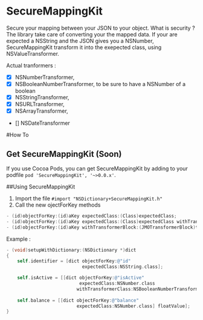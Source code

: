 SecureMappingKit 
==============================
Secure your mapping between your JSON to your object.
What is security ? The library take care of converting your the mapped data. If your are expected a NSString and the JSON gives you a NSNumber, SecureMappingKit transform it into the exepected class, using NSValueTransformer.

Actual tranformers : 
- [x] NSNumberTransformer,
- [x] NSBooleanNumberTransformer, to be sure to have a NSNumber of a boolean 
- [x] NSStringTransformer,
- [x] NSURLTransformer,
- [x] NSArrayTransformer,
- []  NSDateTransformer

#How To

## Get SecureMappingKit (Soon)

If you use Cocoa Pods, you can get SecureMappingKit by adding to your podfile `pod 'SecureMappingKit', '~>0.0.x'`. 

##Using SecureMappingKit

1. Import the file `#import "NSDictionary+SecureMappingKit.h"`
2. Call the new ojectForKey methods
```objective-c
- (id)objectForKey:(id)aKey expectedClass:(Class)expectedClass;
- (id)objectForKey:(id)aKey expectedClass:(Class)expectedClass withTransformerClass:(Class)transformerClass;
- (id)objectForKey:(id)aKey withTransformerBlock:(JMOTransformerBlock)transformerBlock;
```

Example : 
```objective-c
- (void)setupWithDictionary:(NSDictionary *)dict
{
    self.identifier = [dict objectForKey:@"id" 
                            expectedClass:NSString.class];

    self.isActive = [[dict objectForKey:@"isActive" 
                           expectedClass:NSNumber.class 
                          withTransformerClass:NSBooleanNumberTransformer.class] boolValue];
                          
    self.balance = [[dict objectForKey:@"balance" 
                          expectedClass:NSNumber.class] floatValue];
}

```
